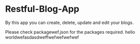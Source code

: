 # Restful-Blog-App
By this app you can create, delete, update and edit your blogs.

Please check packagewef.json for the packages required.
hello worldwefasdasdweffwefwefwefwef
